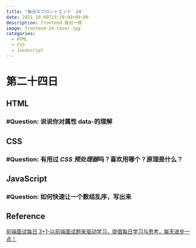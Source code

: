 ```yaml
---
title: '毎日のフロントエンド　24'
date: 2021-10-09T23:29:09+09:00
description: frontend 每日一练
image: frontend-24-cover.jpg
categories:
  - HTML
  - CSS
  - Javascript
---
```


# 第二十四日

## HTML

### **#Question:** 说说你对属性 data-的理解

## CSS

### **#Question:** 有用过 *CSS 预处理器*吗？喜欢用哪个？原理是什么？

## JavaScript

### **#Question:** 如何快速让一个数组乱序，写出来

## Reference

[前端面试每日 3+1-以前端面试题来驱动学习，提倡每日学习与思考，每天进步一点！](http://www.h-camel.com/index.html)
